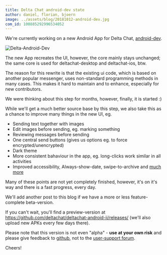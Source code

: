 ```yaml
---
title: Delta Chat android-dev state
author: daniel, florian, bjoern
image: ../assets/blog/20181012-android-dev.jpg
com_id: 100885292996534052
---
```


We're currently working on a new Android App for Delta Chat,
[android-dev](https://github.com/deltachat/deltachat-android-ii/issues).

![Delta-Android-Dev](../assets/blog/20181012-android-dev.jpg)

The new App recreates the UI, however, the core mainly stays unchanged;
the same core is used for deltachat-desktop and deltachat-ios, btw.

The reason for this rewrite is that the existing ui code,
which is based on another popular messenger,
uses non-standard programming methods in many cases.
This makes it hard to maintain and to enhance, especially for new contributors.

We were thinking about this step for months, however, finally, it is started :)

While we'll get a much better source base by this step, 
we also take this as a chance to improve many things in the new UI, eg.

* Sending text together with images
* Edit images before sending, eg. marking something
* Reviewing messages before sending
* One central send buttons (gives us options eg. to force encrypted/unencrypted)
* Dark theme
* More consistent bahaviour in the app, 
  eg. long-clicks work similar in all activities
* Improved accessibility, Always-show-date, swipe-to-archive and
  [much more](https://github.com/deltachat/deltachat-android-ii/issues/25)

Many of these points are not yet completely finished,
however, it's on it's way and there is a fast progress, every day.

We'll add another post to this blog if we have a more or less feature-complete beta-version.

If you can't wait, you'll find a preview-version at
<https://github.com/deltachat/deltachat-android-ii/releases/>
(we'll also upload new APKs every few days there).

Please note that this version is not even "alpha" -
**use at your own risk** and please give feedback to
[github](https://github.com/deltachat/deltachat-pages/issues),
not to the [user-support forum](https://support.delta.chat).

Cheers!
